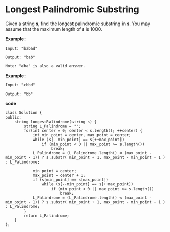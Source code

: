 # Longest Palindromic Substring

Given a string **s**, find the longest palindromic substring in **s**. You may assume that the maximum length of **s** is 1000.

**Example:**

```
Input: "babad"

Output: "bab"

Note: "aba" is also a valid answer.
```

**Example:**

```
Input: "cbbd"

Output: "bb"
```

**code**

````
class Solution {
public:
    string longestPalindrome(string s) {
        string L_Palindrome = "";
        for(int center = 0; center < s.length(); ++center) {
            int min_point = center, max_point = center;
            while (s[--min_point] == s[++max_point])
                if (min_point < 0 || max_point >= s.length())
                    break;
            L_Palindrome = (L_Palindrome.length() < (max_point - min_point - 1)) ? s.substr( min_point + 1, max_point - min_point - 1 ) : L_Palindrome;

            min_point = center;
            max_point = center + 1;
            if (s[min_point] == s[max_point])
                while (s[--min_point] == s[++max_point])
                    if (min_point < 0 || max_point >= s.length())
                        break;
            L_Palindrome = (L_Palindrome.length() < (max_point - min_point - 1)) ? s.substr( min_point + 1, max_point - min_point - 1 ) : L_Palindrome;
        }
        return L_Palindrome;
    }
};
````

